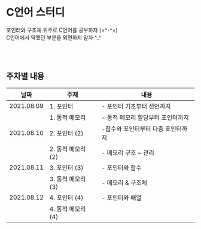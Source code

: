 # C언어 스터디
포인터와 구조체 위주로 C언어를 공부하자 (=^･^=)   
C언어에서 약했던 부분을 외면하지 말자 ^_^

</br><br>
## 주차별 내용
|날짜|주제|내용|
|------|---|---|
|2021.08.09 |1. 포인터 |- 포인터 기초부터 선언까지|
|           |1. 동적 메모리|- 동적 메모리 할당부터 포인터까지|
|2021.08.10|2. 포인터 (2)|-함수와 포인터부터 다중 포인터까지|
|          |2. 동적 메모리 (2)|- 메모리 구조 ~ 관리|
|2021.08.11|3. 포인터 (3)|- 포인터와 함수|
|          |3. 동적 메모리 (3)|- 메모리 & 구조체|
|2021.08.12|4. 포인터 (4)|- 포인터와 배열|
|          |4. 동적 메모리 (4)||

